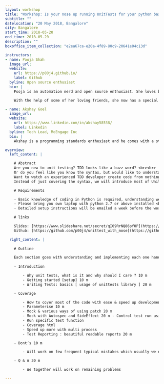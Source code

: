 ```yaml
---
layout: workshop
title: "Workshop: Is your nose up running UnitTests for your python base?"
subtitle: ""
datelocation: "20 May 2018, Bangalore"
city: Bangalore
start_time: 2018-05-20
end_time: 2018-05-20
description: ""
boxoffice_item_collection: "e2ea67ca-e20a-4f89-80c9-20641e04c13d"

instructors:
- name: Pooja Shah 
  image_url: 
  website:
    url: https://p00j4.github.io/
    label: Github
  byline: Open source enthusiast
  bio: |
    Pooja is an automation nerd and open source enthusiast. She loves brainstorming and implementing crazy ideas to figure out ways to improve the product quality. Having a blend of dev, qa & devops mindset, she strives to bridge the gaps between all the teams to attain the best results. Driven by curiosity to learn & share new things every day, she [pens](https://p00j4.github.io/){:target="_blank"} them, open-source, record tutorials and talk about them at relevant conferences, some of the glimpses can be found on [youtube](https://www.youtube.com/c/PoojaShahQAgirl){:target="_blank"} as well.

    With the help of some of her loving friends, she now has a special colleague named [alice](https://p00j4.github.io/#alice){:target="_blank"}, a talking bot she has created to help herself in work & gain her free time to play Pokemon 

- name: Akshay Goel 
  image_url: 
  website:
    url: https://www.linkedin.com/in/akshay58538/
    label: Linkedin
  byline: Tech Lead, MoEngage Inc
  bio: |
    Akshay is a programming standards enthusiast and he comes with a strong background in Python and Java building various systems for scale earlier for Paypal and now MoEngage. He tries to make writing production-grade code as easy as a breeze for anyone and everyone. As Technical Architect at MoEngage, making systems (distributed obviously) dance to his tune is something he enjoys. Some of his major contributions have been building an in-memory cache, a python-based structural/contextual log writer, an ORM to build Structured/Unstructured Objects and saving them to any downstream database etc. Outside of work, he enjoys food and listening to music. He plays badminton regularly and loves competing there. 

overview:
  left_content: |

    # Abstract
    Are you new to unit testing? TDD looks like a buzz word? <br><br>
    Or do you feel like you know the syntax, but would like to understand new idioms and where to use them? <br><br>
    Want to watch an experienced TDD developer create code from nothing? <br><br>
    Instead of just covering the syntax, we will introduce most of UnitTests using nose as we build code together. <br><br>

    # Requirements

    - Basic knowledge of coding in Python is required, understanding web RestAPI is a plus. <br><br>
    - Please bring you own laptop with python 2.7 or above installed <br><br>
    - Detailed setup instructions will be emailed a week before the workshop day <br><br>

    # links

    Slides: [https://www.slideshare.net/secret/qI09RrNQ86pf0P](https://www.slideshare.net/secret/qI09RrNQ86pf0P){:target="_blank"} <br>
    Github: [https://github.com/p00j4/unittest_with_nose](https://github.com/p00j4/unittest_with_nose){:target="_blank"}

  right_content: |
    
    # Outline

    Each section goes with understanding and implementing each one hands-on.
    
    - Introduction

        - Why unit tests, what is it and why should I care ? 10 m
        - Getting started [setup] 10 m
        - Writing Tests: basics [ usage of unittests library ] 20 m

    - Coverage

        - How to cover most of the code with ease & speed up development & execution
        - Parameterise 10 m
        - Mock & various ways of using patch 20 m
        - Mock with Autospec and SideEffect 20 m - Control test run using nose 20 m
        - Run specific test function
        - Coverage html
        - Speed up more with multi process
        - Test Reporting : beautiful readable reports 20 m

    - Dont’s 10 m

        - Will work on few frequent typical mistakes which usually we do & tricks on how to avoid them

    - Q & A 30 m

        - We together will work on remaining problems

---
```

